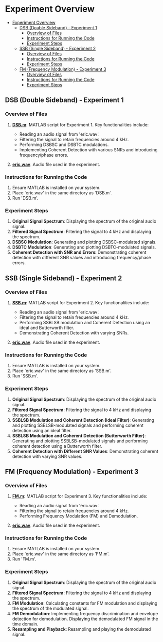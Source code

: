 # Experiment Overview

- [Experiment Overview](#experiment-overview)
  - [DSB (Double Sideband) - Experiment 1](#dsb-double-sideband---experiment-1)
    - [Overview of Files](#overview-of-files)
    - [Instructions for Running the Code](#instructions-for-running-the-code)
    - [Experiment Steps](#experiment-steps)
  - [SSB (Single Sideband) - Experiment 2](#ssb-single-sideband---experiment-2)
    - [Overview of Files](#overview-of-files-1)
    - [Instructions for Running the Code](#instructions-for-running-the-code-1)
    - [Experiment Steps](#experiment-steps-1)
  - [FM (Frequency Modulation) - Experiment 3](#fm-frequency-modulation---experiment-3)
    - [Overview of Files](#overview-of-files-2)
    - [Instructions for Running the Code](#instructions-for-running-the-code-2)
    - [Experiment Steps](#experiment-steps-2)

## DSB (Double Sideband) - Experiment 1

### Overview of Files

1. **[DSB.m](DSB.m)**: MATLAB script for Experiment 1. Key functionalities include:
   - Reading an audio signal from 'eric.wav'.
   - Filtering the signal to retain frequencies around 4 kHz.
   - Performing DSBSC and DSBTC modulations.
   - Implementing Coherent Detection with various SNRs and introducing frequency/phase errors.

2. **[eric.wav](eric.wav)**: Audio file used in the experiment.

### Instructions for Running the Code

1. Ensure MATLAB is installed on your system.
2. Place 'eric.wav' in the same directory as 'DSB.m'.
3. Run 'DSB.m'.

### Experiment Steps

1. **Original Signal Spectrum**: Displaying the spectrum of the original audio signal.
2. **Filtered Signal Spectrum**: Filtering the signal to 4 kHz and displaying the spectrum.
3. **DSBSC Modulation**: Generating and plotting DSBSC-modulated signals.
4. **DSBTC Modulation**: Generating and plotting DSBTC-modulated signals.
5. **Coherent Detection with SNR and Errors**: Demonstrating coherent detection with different SNR values and introducing frequency/phase errors.

## SSB (Single Sideband) - Experiment 2

### Overview of Files

1. **[SSB.m](SSB.m)**: MATLAB script for Experiment 2. Key functionalities include:
   - Reading an audio signal from 'eric.wav'.
   - Filtering the signal to retain frequencies around 4 kHz.
   - Performing SSBLSB modulation and Coherent Detection using an ideal and Butterworth filter.
   - Demonstrating Coherent Detection with varying SNRs.

2. **[eric.wav](eric.wav)**: Audio file used in the experiment.

### Instructions for Running the Code

1. Ensure MATLAB is installed on your system.
2. Place 'eric.wav' in the same directory as 'SSB.m'.
3. Run 'SSB.m'.

### Experiment Steps

1. **Original Signal Spectrum**: Displaying the spectrum of the original audio signal.
2. **Filtered Signal Spectrum**: Filtering the signal to 4 kHz and displaying the spectrum.
3. **SSBLSB Modulation and Coherent Detection (Ideal Filter)**: Generating and plotting SSBLSB-modulated signals and performing coherent detection using an ideal filter.
4. **SSBLSB Modulation and Coherent Detection (Butterworth Filter)**: Generating and plotting SSBLSB-modulated signals and performing coherent detection using a Butterworth filter.
5. **Coherent Detection with Different SNR Values**: Demonstrating coherent detection with varying SNR values.

## FM (Frequency Modulation) - Experiment 3

### Overview of Files

1. **[FM.m](FM.m)**: MATLAB script for Experiment 3. Key functionalities include:
   - Reading an audio signal from 'eric.wav'.
   - Filtering the signal to retain frequencies around 4 kHz.
   - Performing Frequency Modulation (FM) and Demodulation.

2. **[eric.wav](eric.wav)**: Audio file used in the experiment.

### Instructions for Running the Code

1. Ensure MATLAB is installed on your system.
2. Place 'eric.wav' in the same directory as 'FM.m'.
3. Run 'FM.m'.

### Experiment Steps

1. **Original Signal Spectrum**: Displaying the spectrum of the original audio signal.
2. **Filtered Signal Spectrum**: Filtering the signal to 4 kHz and displaying the spectrum.
3. **FM Modulation**: Calculating constants for FM modulation and displaying the spectrum of the modulated signal.
4. **FM Demodulation**: Implementing frequency discrimination and envelope detection for demodulation. Displaying the demodulated FM signal in the time domain.
5. **Resampling and Playback**: Resampling and playing the demodulated signal.